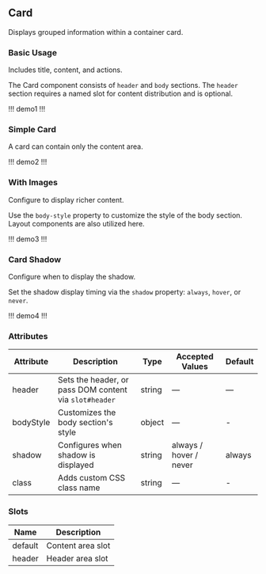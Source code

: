 ## Card 

Displays grouped information within a container card.

### Basic Usage

Includes title, content, and actions.

The Card component consists of `header` and `body` sections. The `header` section requires a named slot for content distribution and is optional.

!!! demo1 !!!

### Simple Card

A card can contain only the content area.

!!! demo2 !!!

### With Images

Configure to display richer content.

Use the `body-style` property to customize the style of the body section. Layout components are also utilized here.

!!! demo3 !!!

### Card Shadow

Configure when to display the shadow.

Set the shadow display timing via the `shadow` property: `always`, `hover`, or `never`.

!!! demo4 !!!

### Attributes

| Attribute | Description | Type | Accepted Values | Default |
| --------- | ----------- | ---- | --------------- | ------- |
| header    | Sets the header, or pass DOM content via `slot#header` | string | — | — |
| bodyStyle | Customizes the body section's style | object | — | - |
| shadow    | Configures when shadow is displayed | string | always / hover / never | always |
| class     | Adds custom CSS class name | string | — | - |

### Slots

| Name | Description |
| ---- | ----------- |
| default | Content area slot |
| header  | Header area slot |